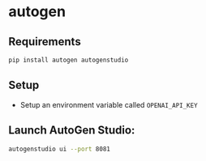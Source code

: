 # autogen

## Requirements
```bash
pip install autogen autogenstudio
```

## Setup
- Setup an environment variable called `OPENAI_API_KEY`

## Launch AutoGen Studio:

```bash
autogenstudio ui --port 8081
```
